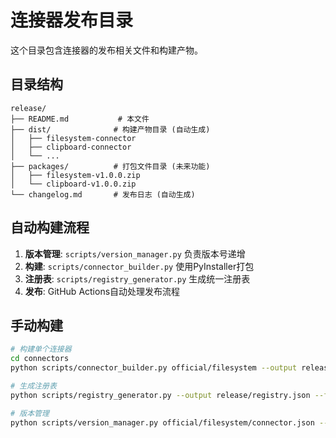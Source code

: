 # 连接器发布目录

这个目录包含连接器的发布相关文件和构建产物。

## 目录结构

```
release/
├── README.md           # 本文件
├── dist/              # 构建产物目录 (自动生成)
│   ├── filesystem-connector
│   ├── clipboard-connector
│   └── ...
├── packages/          # 打包文件目录 (未来功能)
│   ├── filesystem-v1.0.0.zip
│   └── clipboard-v1.0.0.zip
└── changelog.md       # 发布日志 (自动生成)
```

## 自动构建流程

1. **版本管理**: `scripts/version_manager.py` 负责版本号递增
2. **构建**: `scripts/connector_builder.py` 使用PyInstaller打包
3. **注册表**: `scripts/registry_generator.py` 生成统一注册表
4. **发布**: GitHub Actions自动处理发布流程

## 手动构建

```bash
# 构建单个连接器
cd connectors
python scripts/connector_builder.py official/filesystem --output release/dist

# 生成注册表
python scripts/registry_generator.py --output release/registry.json --format

# 版本管理
python scripts/version_manager.py official/filesystem/connector.json --bump minor
```